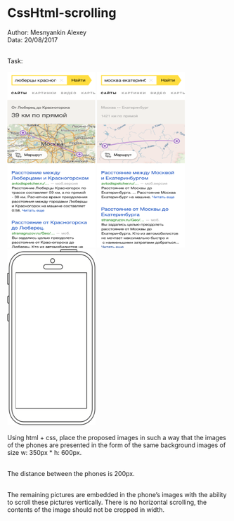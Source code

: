 # CssHtml-scrolling
Author: Mesnyankin Alexey<br>
Data: 20/08/2017<br><br>

Task:<br><br> 
<img width="200px" height="400px" src="https://github.com/Mesnyankin/CssHtml-scrolling/blob/master/images/img1.png" alt=""/>
<img width="200px" height="400px" src="https://github.com/Mesnyankin/CssHtml-scrolling/blob/master/images/img2.png" alt=""/>
<img width="200px" height="400px" src="https://github.com/Mesnyankin/CssHtml-scrolling/blob/master/images/phone.png" alt=""/><br><br>
Using html + css, place the proposed images in such a way that the images of the phones are presented in the form of the same background images of size w: 350px * h: 600px.<br><br> 

The distance between the phones is 200px.<br><br> 

The remaining pictures are embedded in the phone’s images with the ability to scroll these pictures vertically. There is no horizontal scrolling, the contents of the image should not be cropped in width.<br>

